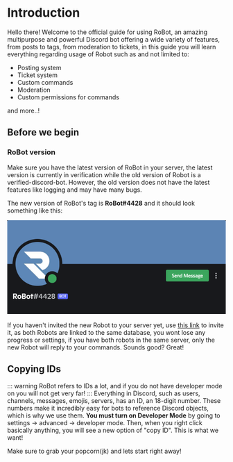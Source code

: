# Introduction

Hello there! Welcome to the official guide for using RoBot, an amazing multipurpose and powerful Discord bot offering a wide variety of features, from posts to tags, from moderation to tickets, in this guide you will learn everything regarding usage of Robot such as and not limited to:
* Posting system
* Ticket system
* Custom commands
* Moderation
* Custom permissions for commands

and more..!

## Before we begin


### RoBot version

Make sure you have the latest version of RoBot in your server, the latest version is currently in verification while the old version of Robot is a verified-discord-bot. However, the old version does not have the latest features like logging and may have many bugs.

The new version of RoBot's tag is **RoBot#4428** and it should look something like this:

![Picture-of-New-Robot](./assets/newRobot.png)

If you haven't invited the new Robot to your server yet, use [this link](https://discord.com/oauth2/authorize?client_id=832239654304481312&scope=applications.commands%20bot&permissions=8) to invite it, as both Robots are linked to the same database, you wont lose any progress or settings, if you have both robots in the same server, only the new Robot will reply to your commands. Sounds good? Great!

## Copying IDs
::: warning
RoBot refers to IDs a lot, and if you do not have developer mode on you will not get very far!
:::
Everything in Discord, such as users, channels, messages, emojis, servers, has an ID, an 18-digit number. These numbers make it incredibly 
easy for bots to reference Discord objects, which is why we use them.
**You must turn on Developer Mode** by going to settings -> advanced -> developer mode. Then, when you right click basically anything, you will see a new option of "copy ID". This is what we want!

Make sure to grab your popcorn(jk) and lets start right away!
